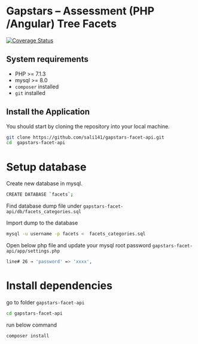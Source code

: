 # Gapstars – Assessment (PHP /Angular) Tree Facets

[![Coverage Status](https://coveralls.io/repos/github/slimphp/Slim-Skeleton/badge.svg?branch=master)](https://coveralls.io/github/slimphp/Slim-Skeleton?branch=master)

## System requirements 
* PHP >= 7.1.3
* mysql >= 8.0
* `composer` installed 
* `git`  installed

## Install the Application

You should start by cloning the repository into your local machine.

```bash
git clone https://github.com/sali141/gapstars-facet-api.git 
cd  gapstars-facet-api
```
# Setup database
Create new database in mysql. 
```bash
CREATE DATABASE `facets`;
```

Find database dump file under `gapstars-facet-api/db/facets_categories.sql` 

Import dump to the database 

```bash
mysql -u username -p facets <  facets_categories.sql
```

Open below php file and update your mysql root password
`gapstars-facet-api/app/settings.php` 

```bash
line# 26 → 'password' => 'xxxx',
```

# Install dependencies

go to folder `gapstars-facet-api`

```bash
cd gapstars-facet-api
```

run below command
```bash
composer install
```